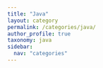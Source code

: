 ```yaml
---
title: "Java"
layout: category
permalink: /categories/java/
author_profile: true
taxonomy: java
sidebar:
  nav: "categories"
---
```


